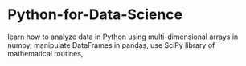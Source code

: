 # Python-for-Data-Science
learn how to analyze data in Python using multi-dimensional arrays in numpy, manipulate DataFrames in pandas, use SciPy library of mathematical routines,
